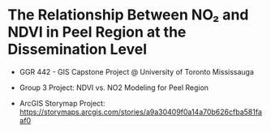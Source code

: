 # The Relationship Between NO₂ and NDVI in Peel Region at the Dissemination Level

* GGR 442 - GIS Capstone Project @ University of Toronto Mississauga 

* Group 3 Project: NDVI vs. NO2 Modeling for Peel Region

* ArcGIS Storymap Project: https://storymaps.arcgis.com/stories/a9a30409f0a14a70b626cfba581faaf0

